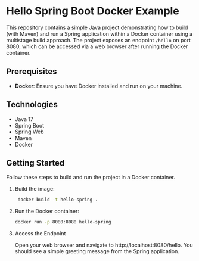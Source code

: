 # Hello Spring Boot Docker Example

This repository contains a simple Java project demonstrating how to build (with Maven) and run a Spring application within a Docker container using a multistage build approach. 
The project exposes an endpoint `/hello` on port 8080, which can be accessed via a web browser after running the Docker container.

## Prerequisites

- **Docker**: Ensure you have Docker installed and run on your machine.

## Technologies

- Java 17
- Spring Boot
- Spring Web
- Maven
- Docker

## Getting Started

Follow these steps to build and run the project in a Docker container.

1. Build the image:

   ```sh
    docker build -t hello-spring .

2. Run the Docker container:

   ```sh
   docker run -p 8080:8080 hello-spring

3. Access the Endpoint

   Open your web browser and navigate to http://localhost:8080/hello. You should see a simple greeting message from the Spring application.

